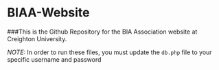 # BIAA-Website

###This is the Github Repository for the BIA Association website at Creighton University. 


*NOTE:* In order to run these files, you must update the `db.php` file to your specific username and password
